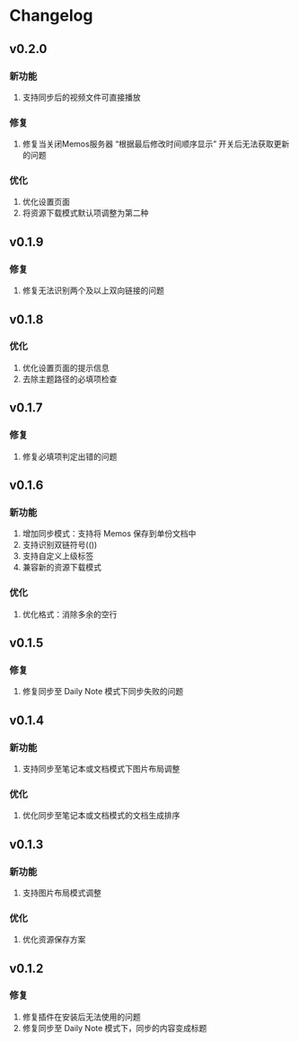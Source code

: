 # Changelog

## v0.2.0

### 新功能

1. 支持同步后的视频文件可直接播放

### 修复

1. 修复当关闭Memos服务器 “根据最后修改时间顺序显示” 开关后无法获取更新的问题

### 优化

1. 优化设置页面
2. 将资源下载模式默认项调整为第二种

## v0.1.9

### 修复

1. 修复无法识别两个及以上双向链接的问题

## v0.1.8

### 优化

1. 优化设置页面的提示信息
2. 去除主题路径的必填项检查

## v0.1.7

### 修复

1. 修复必填项判定出错的问题

## v0.1.6

### 新功能

1. 增加同步模式：支持将 Memos 保存到单份文档中
2. 支持识别双链符号(())
3. 支持自定义上级标签
4. 兼容新的资源下载模式

### 优化

1. 优化格式：消除多余的空行

## v0.1.5

### 修复

1. 修复同步至 Daily Note 模式下同步失败的问题

## v0.1.4

### 新功能

1. 支持同步至笔记本或文档模式下图片布局调整

### 优化

1. 优化同步至笔记本或文档模式的文档生成排序

## v0.1.3

### 新功能

1. 支持图片布局模式调整

### 优化

1. 优化资源保存方案

## v0.1.2

### 修复

1. 修复插件在安装后无法使用的问题
2. 修复同步至 Daily Note 模式下，同步的内容变成标题
